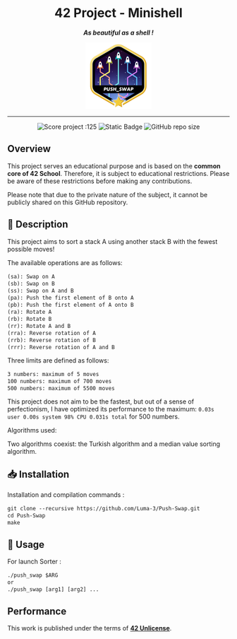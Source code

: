 <h1 align="center">
	42 Project - Minishell
</h1>

<p align="center">
	<b><i> As beautiful as a shell !</i></b>
</p>

<p align="center">
	<img src="https://github.com/Luma-3/Luma-3/blob/main/badges/push_swapm.png" alt="push_swap_logo" />
</p>

---
<p align="center">
	<img src="https://img.shields.io/badge/Score-125-blue?style=flat-square&logo=42" alt="Score project :125"/>
	<img alt="Static Badge" src="https://img.shields.io/badge/Outstanding-2-blue?style=flat-square&logo=42">
	<img alt="GitHub repo size" src="https://img.shields.io/github/repo-size/Luma-3/Push-Swap?style=flat-square&logo=github">
</p>




## Overview

This project serves an educational purpose and is based on the **common core of 42 School**. Therefore, it is subject to educational restrictions. Please be aware of these restrictions before making any contributions.

Please note that due to the private nature of the subject, it cannot be publicly shared on this GitHub repository.


## 📄 Description

This project aims to sort a stack A using another stack B with the fewest possible moves!

The available operations are as follows:

    (sa): Swap on A
    (sb): Swap on B
    (ss): Swap on A and B
    (pa): Push the first element of B onto A
    (pb): Push the first element of A onto B
    (ra): Rotate A
    (rb): Rotate B
    (rr): Rotate A and B
    (rra): Reverse rotation of A
    (rrb): Reverse rotation of B
    (rrr): Reverse rotation of A and B

Three limits are defined as follows:

    3 numbers: maximum of 5 moves
    100 numbers: maximum of 700 moves
    500 numbers: maximum of 5500 moves

This project does not aim to be the fastest, but out of a sense of perfectionism, I have optimized its performance to the maximum: `0.03s user 0.00s system 98% CPU 0.031s total` for 500 numbers.

Algorithms used:

Two algorithms coexist: the Turkish algorithm and a median value sorting algorithm.

## 📥 Installation

Installation and compilation commands :

```
git clone --recursive https://github.com/Luma-3/Push-Swap.git
cd Push-Swap
make
```

## 🦆 Usage

For launch Sorter :
```
./push_swap $ARG
or
./push_swap [arg1] [arg2] ...
```

## Performance 



This work is published under the terms of **[42 Unlicense](https://github.com/gcamerli/42unlicense)**.
